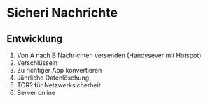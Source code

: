 ﻿# Sicheri Nachrichte

## Entwicklung

1. Von A nach B Nachrichten versenden (Handysever mit Hotspot)
2. Verschlüsseln
3. Zu richtiger App konvertieren
4. Jährliche Datenlöschung
5. TOR? für Netzwerksicherheit
6. Server online
